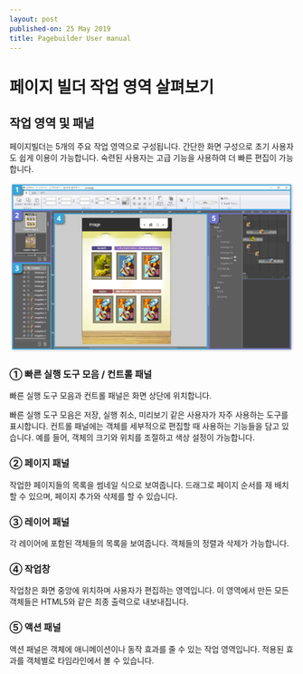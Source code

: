 ```yaml
---
layout: post
published-on: 25 May 2019
title: Pagebuilder User manual
---
```


# 페이지 빌더 작업 영역 살펴보기

## 작업 영역 및 패널

페이지빌더는 5개의 주요 작업 영역으로 구성됩니다. 간단한 화면 구성으로 초기 사용자도 쉽게 이용이 가능합니다. 숙련된 사용자는 고급 기능을 사용하여 더 빠른 편집이 가능합니다.

<img src='./figure/03-inter.jpg'>



### ① 빠른 실행 도구 모음 / 컨트롤 패널

빠른 실행 도구 모음과 컨트롤 패널은 화면 상단에 위치합니다. 

빠른 실행 도구 모음은 저장, 실행 취소, 미리보기 같은 사용자가 자주 사용하는 도구를 표시합니다. 컨트롤 패널에는 객체를 세부적으로 편집할 때 사용하는 기능들을 담고 있습니다. 예를 들어, 객체의 크기와 위치를 조절하고 색상 설정이 가능합니다.

### ② 페이지 패널

작업한 페이지들의 목록을 썸네일 식으로 보여줍니다. 드래그로 페이지 순서를 재 배치 할 수 있으며, 페이지 추가와 삭제를 할 수 있습니다.

### ③ 레이어 패널

각 레이어에 포함된 객체들의 목록을 보여줍니다. 객체들의 정렬과 삭제가 가능합니다.

### ④ 작업창

작업창은 화면 중앙에 위치하며 사용자가 편집하는 영역입니다. 이 영역에서 만든 모든 객체들은 HTML5와 같은 최종 출력으로 내보내집니다. 

### ⑤ 액션 패널

액션 패널은 객체에 애니메이션이나 동작 효과를 줄 수 있는 작업 영역입니다. 적용된 효과를 객체별로 타임라인에서 볼 수 있습니다. 

